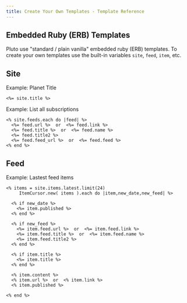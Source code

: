 ```yaml
---
title: Create Your Own Templates - Template Reference
---
```



## Embedded Ruby (ERB) Templates

Pluto use "standard / plain vanilla" embedded ruby (ERB) templates.
To create your own templates
use the built-in variables `site`, `feed`, `item`, etc.


## Site

Example: Planet Title

```
<%= site.title %>
```


Example: List all subscriptions

```
<% site.feeds.each do |feed| %>
  <%= feed.url %>  or  <%= feed.link %>
  <%= feed.title %>  or  <%= feed.name %>
  <%= feed.title2 %>
  <%= feed.feed_url %>  or  <%= feed.feed %>
<% end %>
```


## Feed

Example: Lastest feed items

```
<% items = site.items.latest.limit(24)
     ItemCursor.new( items ).each do |item,new_date,new_feed| %>

  <% if new_date %>
    <%= item.published %>
  <% end %>

  <% if new_feed %>
    <%= item.feed.url %>  or  <%= item.feed.link %>
    <%= item.feed.title %>  or  <%= item.feed.name %>
    <%= item.feed.title2 %>
  <% end %>

  <% if item.title %>
    <%= item.title %>
  <% end %>

  <% item.content %>
  <% item.url %>  or  <% item.link %>
  <% item.published %>

<% end %>
```
